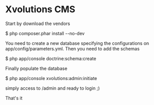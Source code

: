 Xvolutions CMS
==============

Start by download the vendors

$ php composer.phar install --no-dev

You need to create a new database specifying the configurations on app/config/parameters.yml.
Then you need to add the schemas

$ php app/console doctrine:schema:create

Finally populate the database 

$ php app/console xvolutions:admin:initiate <USERNAME> <NAME> <PASSWORD> <EMAIL>

simply access to <host>/admin and ready to login ;)

That's it